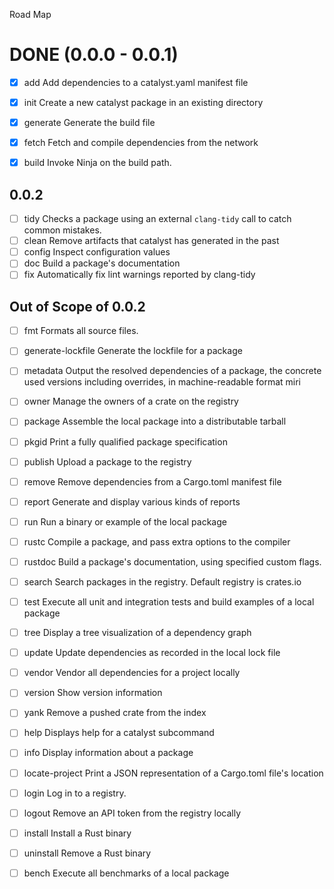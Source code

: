  Road Map
# DONE (0.0.0 - 0.0.1)

- [x] add                  Add dependencies to a catalyst.yaml manifest file
- [x] init                 Create a new catalyst package in an existing directory
- [x] generate             Generate the build file
- [x] fetch                Fetch and compile dependencies from the network
- [x] build                Invoke Ninja on the build path.


## 0.0.2
- [ ] tidy                 Checks a package using an external `clang-tidy` call to catch common mistakes.
- [ ] clean                Remove artifacts that catalyst has generated in the past
- [ ] config               Inspect configuration values
- [ ] doc                  Build a package's documentation
- [ ] fix                  Automatically fix lint warnings reported by clang-tidy

## Out of Scope of 0.0.2
- [ ] fmt                  Formats all source files.
- [ ] generate-lockfile    Generate the lockfile for a package
- [ ] metadata             Output the resolved dependencies of a package, the concrete used versions including overrides, in machine-readable format miri
- [ ] owner                Manage the owners of a crate on the registry
- [ ] package              Assemble the local package into a distributable tarball
- [ ] pkgid                Print a fully qualified package specification
- [ ] publish              Upload a package to the registry
- [ ] remove               Remove dependencies from a Cargo.toml manifest file
- [ ] report               Generate and display various kinds of reports
- [ ] run                  Run a binary or example of the local package
- [ ] rustc                Compile a package, and pass extra options to the compiler
- [ ] rustdoc              Build a package's documentation, using specified custom flags.
- [ ] search               Search packages in the registry. Default registry is crates.io
- [ ] test                 Execute all unit and integration tests and build examples of a local package
- [ ] tree                 Display a tree visualization of a dependency graph
- [ ] update               Update dependencies as recorded in the local lock file
- [ ] vendor               Vendor all dependencies for a project locally
- [ ] version              Show version information
- [ ] yank                 Remove a pushed crate from the index
- [ ] help                 Displays help for a catalyst subcommand
- [ ] info                 Display information about a package
- [ ] locate-project       Print a JSON representation of a Cargo.toml file's location

- [ ] login                Log in to a registry.
- [ ] logout               Remove an API token from the registry locally
- [ ] install              Install a Rust binary
- [ ] uninstall            Remove a Rust binary
- [ ] bench                Execute all benchmarks of a local package
